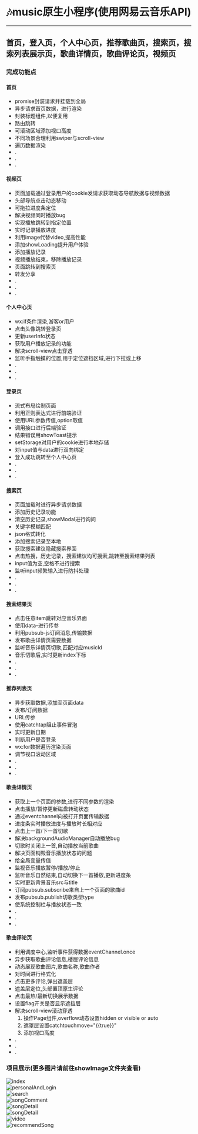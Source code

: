 # 🎶music原生小程序(使用网易云音乐API)

---
## 首页，登入页，个人中心页，推荐歌曲页，搜索页，搜索列表展示页，歌曲详情页，歌曲评论页，视频页

### 完成功能点

#### 首页
- promise封装请求并挂载到全局
- 异步请求首页数据，进行渲染
- 封装标题组件,以便复用
- 路由跳转
- 可滚动区域添加视口高度
- 不同场景合理利用swiper与scroll-view
- 遍历数据渲染
- .
- .
- .

#### 视频页
- 页面加载通过登录用户的cookie发请求获取动态导航数据与视频数据
- 头部导航点击动态移动
- 可拖拉进度条定位
- 解决视频同时播放bug
- 实现播放跳转到指定位置
- 实时记录播放进度
- 利用image代替video,提高性能
- 添加showLoading提升用户体验
- 添加播放记录
- 视频播放结束，移除播放记录
- 页面跳转到搜索页
- 转发分享
- .
- .
- .

#### 个人中心页
- wx:if条件渲染,游客or用户
- 点击头像跳转登录页
- 更新userInfo状态
- 获取用户播放记录的功能
- 解决scroll-view点击穿透
- 监听手指触摸的位置,用于定位遮挡区域,进行下拉或上移
- .
- .
- .

#### 登录页
- 流式布局绘制页面
- 利用正则表达式进行前端验证
- 使用URL参数传值,option取值
- 调用接口进行后端验证
- 结果错误用showToast提示
- setStorage对用户的cookie进行本地存储
- 对input值与data进行双向绑定
- 登入成功跳转至个人中心页
- .
- .
- .

#### 搜索页
- 页面加载时进行异步请求数据
- 添加历史记录功能
- 清空历史记录,showModal进行询问
- 关键字模糊匹配
- json格式转化
- 添加搜索记录至本地
- 获取搜索建议隐藏搜索界面
- 点击热搜，历史记录，搜索建议均可搜索,跳转至搜索结果列表
- input值为空,空格不进行搜索
- 监听input频繁输入进行防抖处理
- .
- .
- .

#### 搜索结果页
- 点击任意item跳转对应音乐界面
- 使用data-进行传参
- 利用pubsub-js订阅消息,传输数据
- 发布歌曲详情页需要数据
- 监听音乐详情页切歌,匹配对应musicId
- 音乐切歌后,实时更新index下标
- .
- .
- .

#### 推荐列表页
- 异步获取数据,添加至页面data
- 发布/订阅数据
- URL传参
- 使用catchtap阻止事件冒泡
- 实时更新日期
- 判断用户是否登录
- wx:for数据遍历渲染页面
- 调节视口滚动区域
- .
- .
- .

#### 歌曲详情页
- 获取上一个页面的参数,进行不同参数的渲染
- 点击播放/暂停更新磁盘转动状态
- 通过eventchannel向被打开页面传输数据
- 进度条实时播放进度与播放时长相对应
- 点击上一首/下一首切歌
- 解决backgroundAudioManager自动播放bug
- 切歌时关闭上一首,自动播放当前歌曲
- 解决页面销毁音乐播放状态的问题
- 给全局变量传值
- 监视音乐播放暂停/播放/停止
- 监听音乐自然结束,自动切换下一首播放,更新进度条
- 实时更新背景音乐src与title
- 订阅pubsub.subscribe来自上一个页面的歌曲id
- 发布pubsub.publish切歌类型type
- 使系统控制栏与播放状态一致
- .
- .
- .

#### 歌曲评论页
- 利用调度中心,监听事件获得数据eventChannel.once
- 异步获取歌曲评论信息,楼层评论信息
- 动态展现歌曲图片,歌曲名称,歌曲作者
- 对时间进行格式化
- 点击更多评论,弹出遮盖层
- 遮盖层定位,头部置顶原生评论
- 点击最热/最新切换展示数据
- 设置flag开关是否显示遮挡层
- 解决scroll-view滚动穿透
	1. 操作Page组件,overflow动态设置hidden or visible or auto
	2. 遮罩层设置catchtouchmove="{{true}}"
	3. 添加视口高度
- .
- .
- .


### 项目展示(更多图片请前往showImage文件夹查看)
![index](/showImage/index.gif) <br/>
![personalAndLogin](/showImage/personalAndLogin.gif) <br/>
![search](/showImage/search.gif) <br/>
![songComment](/showImage/songComment.gif) <br/>
![songDetail](/showImage/songDetail1.gif) <br/>
![songDetail](/showImage/songDetail2.gif) <br/>
![video](/showImage/video.gif) <br/>
![recommendSong](/showImage/recommendSong.gif)

